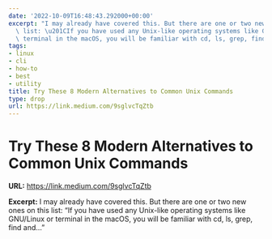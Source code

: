 ```yaml
---
date: '2022-10-09T16:48:43.292000+00:00'
excerpt: "I may already have covered this. But there are one or two new ones on this\
  \ list: \u201CIf you have used any Unix-like operating systems like GNU/Linux or\
  \ terminal in the macOS, you will be familiar with cd, ls, grep, find and\u2026\u201D"
tags:
- linux
- cli
- how-to
- best
- utility
title: Try These 8 Modern Alternatives to Common Unix Commands
type: drop
url: https://link.medium.com/9sglvcTqZtb
---
```


# Try These 8 Modern Alternatives to Common Unix Commands

**URL:** https://link.medium.com/9sglvcTqZtb

**Excerpt:** I may already have covered this. But there are one or two new ones on this list: “If you have used any Unix-like operating systems like GNU/Linux or terminal in the macOS, you will be familiar with cd, ls, grep, find and…”
